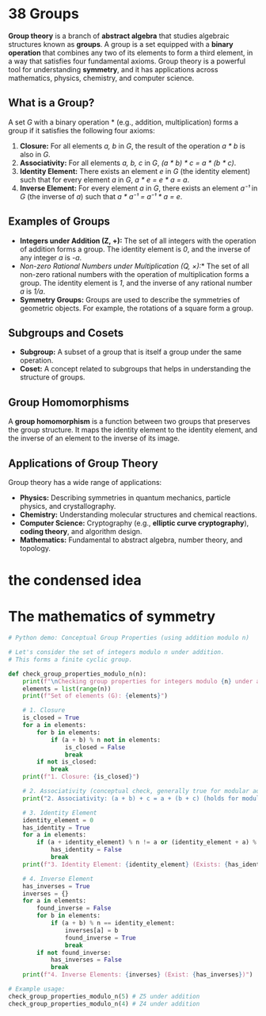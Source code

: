 # 38 Groups

**Group theory** is a branch of **abstract algebra** that studies algebraic structures known as **groups**. A group is a set equipped with a **binary operation** that combines any two of its elements to form a third element, in a way that satisfies four fundamental axioms. Group theory is a powerful tool for understanding **symmetry**, and it has applications across mathematics, physics, chemistry, and computer science.

## What is a Group?

A set *G* with a binary operation * (e.g., addition, multiplication) forms a group if it satisfies the following four axioms:

1.  **Closure:** For all elements *a, b* in *G*, the result of the operation *a * b* is also in *G*.
2.  **Associativity:** For all elements *a, b, c* in *G*, *(a * b) * c = a * (b * c)*.
3.  **Identity Element:** There exists an element *e* in *G* (the identity element) such that for every element *a* in *G*, *a * e = e * a = a*.
4.  **Inverse Element:** For every element *a* in *G*, there exists an element *a⁻¹* in *G* (the inverse of *a*) such that *a * a⁻¹ = a⁻¹ * a = e*.

## Examples of Groups

*   **Integers under Addition (Z, +):** The set of all integers with the operation of addition forms a group. The identity element is *0*, and the inverse of any integer *a* is *-a*.
*   **Non-zero Rational Numbers under Multiplication (Q*, ×):** The set of all non-zero rational numbers with the operation of multiplication forms a group. The identity element is *1*, and the inverse of any rational number *a* is *1/a*.
*   **Symmetry Groups:** Groups are used to describe the symmetries of geometric objects. For example, the rotations of a square form a group.

## Subgroups and Cosets

*   **Subgroup:** A subset of a group that is itself a group under the same operation.
*   **Coset:** A concept related to subgroups that helps in understanding the structure of groups.

## Group Homomorphisms

A **group homomorphism** is a function between two groups that preserves the group structure. It maps the identity element to the identity element, and the inverse of an element to the inverse of its image.

## Applications of Group Theory

Group theory has a wide range of applications:

*   **Physics:** Describing symmetries in quantum mechanics, particle physics, and crystallography.
*   **Chemistry:** Understanding molecular structures and chemical reactions.
*   **Computer Science:** Cryptography (e.g., **elliptic curve cryptography**), **coding theory**, and algorithm design.
*   **Mathematics:** Fundamental to abstract algebra, number theory, and topology.

# the condensed idea

# The mathematics of symmetry

```python
# Python demo: Conceptual Group Properties (using addition modulo n)

# Let's consider the set of integers modulo n under addition.
# This forms a finite cyclic group.

def check_group_properties_modulo_n(n):
    print(f"\nChecking group properties for integers modulo {n} under addition:")
    elements = list(range(n))
    print(f"Set of elements (G): {elements}")

    # 1. Closure
    is_closed = True
    for a in elements:
        for b in elements:
            if (a + b) % n not in elements:
                is_closed = False
                break
        if not is_closed:
            break
    print(f"1. Closure: {is_closed}")

    # 2. Associativity (conceptual check, generally true for modular addition)
    print("2. Associativity: (a + b) + c = a + (b + c) (holds for modular addition)")

    # 3. Identity Element
    identity_element = 0
    has_identity = True
    for a in elements:
        if (a + identity_element) % n != a or (identity_element + a) % n != a:
            has_identity = False
            break
    print(f"3. Identity Element: {identity_element} (Exists: {has_identity})")

    # 4. Inverse Element
    has_inverses = True
    inverses = {}
    for a in elements:
        found_inverse = False
        for b in elements:
            if (a + b) % n == identity_element:
                inverses[a] = b
                found_inverse = True
                break
        if not found_inverse:
            has_inverses = False
            break
    print(f"4. Inverse Elements: {inverses} (Exist: {has_inverses})")

# Example usage:
check_group_properties_modulo_n(5) # Z5 under addition
check_group_properties_modulo_n(4) # Z4 under addition
```
